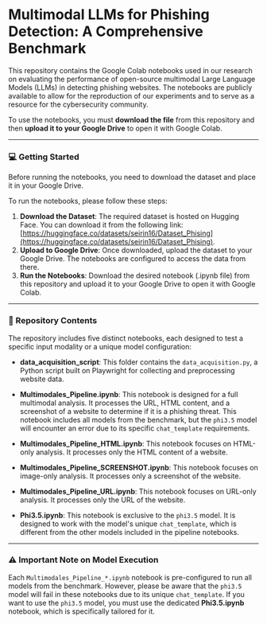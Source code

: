 # Multimodal LLMs for Phishing Detection: A Comprehensive Benchmark

This repository contains the Google Colab notebooks used in our research on evaluating the performance of open-source multimodal Large Language Models (LLMs) in detecting phishing websites. The notebooks are publicly available to allow for the reproduction of our experiments and to serve as a resource for the cybersecurity community.

To use the notebooks, you must **download the file** from this repository and then **upload it to your Google Drive** to open it with Google Colab.

---

### 💻 Getting Started

Before running the notebooks, you need to download the dataset and place it in your Google Drive.

To run the notebooks, please follow these steps:

1.  **Download the Dataset**: The required dataset is hosted on Hugging Face. You can download it from the following link: [https://huggingface.co/datasets/seirin16/Dataset_Phising](https://huggingface.co/datasets/seirin16/Dataset_Phising).
2.  **Upload to Google Drive**: Once downloaded, upload the dataset to your Google Drive. The notebooks are configured to access the data from there.
3.  **Run the Notebooks**: Download the desired notebook (.ipynb file) from this repository and upload it to your Google Drive to open it with Google Colab.

---

### 📂 Repository Contents

The repository includes five distinct notebooks, each designed to test a specific input modality or a unique model configuration:

* **data_acquisition_script**: This folder contains the `data_acquisition.py`, a Python script built on Playwright for collecting and preprocessing website data.

* **Multimodales_Pipeline.ipynb**: This notebook is designed for a full multimodal analysis. It processes the URL, HTML content, and a screenshot of a website to determine if it is a phishing threat. This notebook includes all models from the benchmark, but the `phi3.5` model will encounter an error due to its specific `chat_template` requirements.

* **Multimodales_Pipeline_HTML.ipynb**: This notebook focuses on HTML-only analysis. It processes only the HTML content of a website.

* **Multimodales_Pipeline_SCREENSHOT.ipynb**: This notebook focuses on image-only analysis. It processes only a screenshot of the website.

* **Multimodales_Pipeline_URL.ipynb**: This notebook focuses on URL-only analysis. It processes only the URL of the website.

* **Phi3.5.ipynb**: This notebook is exclusive to the `phi3.5` model. It is designed to work with the model's unique `chat_template`, which is different from the other models included in the pipeline notebooks.

---

### ⚠️ Important Note on Model Execution

Each `Multimodales_Pipeline_*.ipynb` notebook is pre-configured to run all models from the benchmark. However, please be aware that the `phi3.5` model will fail in these notebooks due to its unique `chat_template`. If you want to use the `phi3.5` model, you must use the dedicated **Phi3.5.ipynb** notebook, which is specifically tailored for it.
